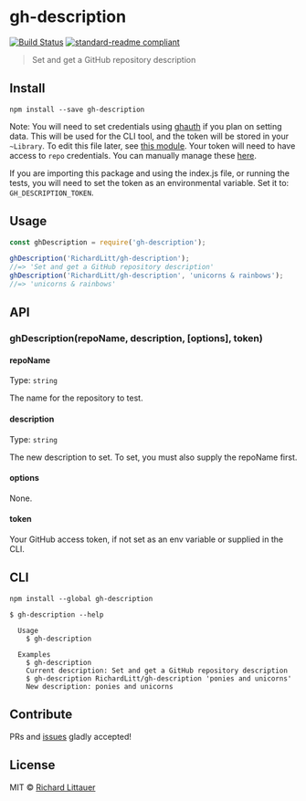 # gh-description

[![Build Status](https://travis-ci.org/RichardLitt/gh-description.svg?branch=master)](https://travis-ci.org/RichardLitt/gh-description)
[![standard-readme compliant](https://img.shields.io/badge/standard--readme-OK-green.svg?style=flat-square)](https://github.com/RichardLitt/standard-readme)

> Set and get a GitHub repository description

## Install

```
npm install --save gh-description
```

Note: You will need to set credentials using [ghauth](https://github.com/rvagg/ghauth) if you plan on setting data. This will be used for the CLI tool, and the token will be stored in your `~Library`. To edit this file later, see [this module](https://github.com/LinusU/node-application-config). Your token will need to have access to `repo` credentials. You can manually manage these [here](https://github.com/settings/tokens).

If you are importing this package and using the index.js file, or running the tests, you will need to set the token as an environmental variable. Set it to: `GH_DESCRIPTION_TOKEN`.

## Usage

```js
const ghDescription = require('gh-description');

ghDescription('RichardLitt/gh-description');
//=> 'Set and get a GitHub repository description'
ghDescription('RichardLitt/gh-description', 'unicorns & rainbows');
//=> 'unicorns & rainbows'
```

## API

### ghDescription(repoName, description, [options], token)

#### repoName

Type: `string`

The name for the repository to test.

#### description

Type: `string`

The new description to set. To set, you must also supply the repoName first.

#### options

None.

#### token

Your GitHub access token, if not set as an env variable or supplied in the CLI.

## CLI

```
npm install --global gh-description
```

```
$ gh-description --help

  Usage
    $ gh-description

  Examples
    $ gh-description
    Current description: Set and get a GitHub repository description
    $ gh-description RichardLitt/gh-description 'ponies and unicorns'
    New description: ponies and unicorns
```

## Contribute

PRs and [issues](https://github.com/RichardLitt/gh-description/issues) gladly accepted!

## License

MIT © [Richard Littauer](http://burntfen.com)
